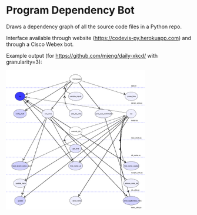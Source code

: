 # Program Dependency Bot
Draws a dependency graph of all the source code files in a Python repo.

Interface available through website (https://codevis-py.herokuapp.com) and through a Cisco Webex bot.

Example output (for https://github.com/mjeng/daily-xkcd/ with granularity=3):

<img src=/static/images/ex.png width=75% height=auto>
